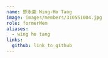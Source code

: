 ```yaml
---
name: 鄧永豪 Wing-Ho Tang 
image: images/members/310551004.jpg 
role: formerMem
aliases:
  - wing ho tang
links:
  github: link_to_github 
---
```

